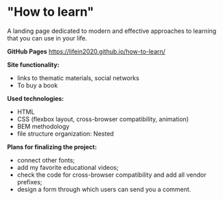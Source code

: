 # "How to learn"

A landing page dedicated to modern and effective approaches to learning that you can use in your life.

**GitHub Pages**
https://lifein2020.github.io/how-to-learn/

**Site functionality:**
* links to thematic materials, social networks
* To buy a book

**Used technologies:**
* HTML
* CSS (flexbox layout, cross-browser compatibility, animation)
* BEM methodology
* file structure organization: Nested

**Plans for finalizing the project:**
* connect other fonts;
* add my favorite educational videos;
* check the code for cross-browser compatibility and add all vendor prefixes;
* design a form through which users can send you a comment.


